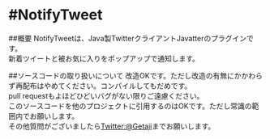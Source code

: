 #NotifyTweet
===========

##概要
NotifyTweetは、Java製TwitterクライアントJavatterのプラグインです。  
新着ツイートと被お気に入りをポップアップで通知します。  

##ソースコードの取り扱いについて
改造OKです。ただし改造の有無にかかわらず再配布はやめてください。コンパイルしてもだめです。  
pull requestもよほどひどいバグがない限りご遠慮ください。  
このソースコードを他のプロジェクトに引用するのはOKです。ただし常識の範囲内でお願いします。  
その他質問がございましたら[Twitter:@Getaji](https://twitter.com/#!/Getaji "twitter@Getaji")までお願いします。  
